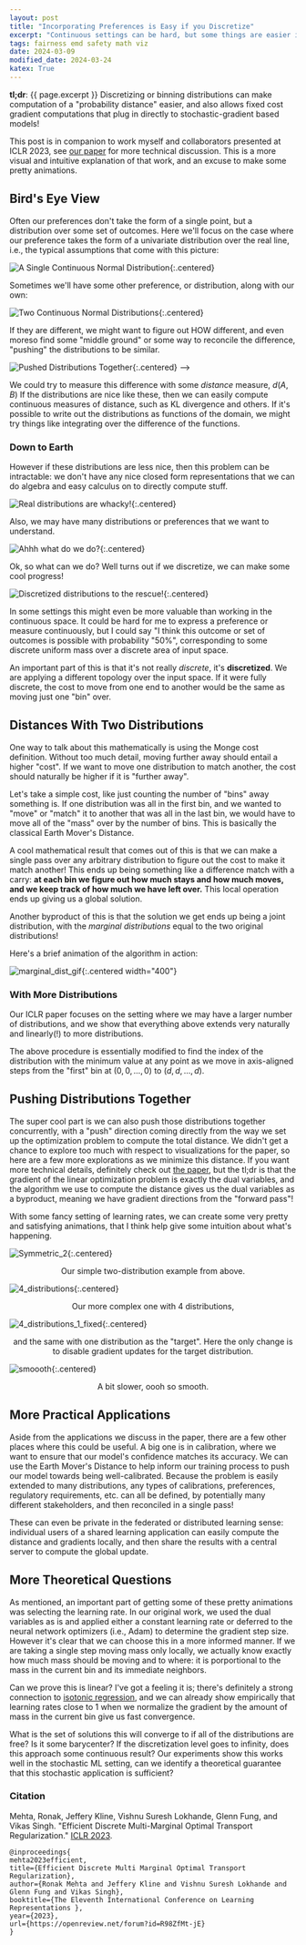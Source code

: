 ```yaml
---
layout: post
title: "Incorporating Preferences is Easy if you Discretize"
excerpt: "Continuous settings can be hard, but some things are easier if you discretize."
tags: fairness emd safety math viz
date: 2024-03-09
modified_date: 2024-03-24
katex: True
---
```


__tl;dr__: {{ page.excerpt }} Discretizing or binning distributions can make computation of a "probability distance" easier, and also allows fixed cost gradient computations that plug in directly to stochastic-gradient based models!

This post is in companion to work myself and collaborators presented at ICLR 2023, see [our paper](https://openreview.net/forum?id=R98ZfMt-jE) for more technical discussion.
This is a more visual and intuitive explanation of that work, and an excuse to make some pretty animations.

## Bird's Eye View

Often our preferences don't take the form of a single point, but a distribution over some set of outcomes. Here we'll focus on the case where our preference takes the form of a univariate distribution over the real line, i.e., the typical assumptions that come with this picture:

![A Single Continuous Normal Distribution](/assets/blogfigs/single_cont_dist.svg){:.centered}

Sometimes we'll have some other preference, or distribution, along with our own:

![Two Continuous Normal Distributions](/assets/blogfigs/two_cont_dist.svg){:.centered}

If they are different, we might want to figure out HOW different, and even moreso find some "middle ground" or some way to reconcile the difference, "pushing" the distributions to be similar.

![Pushed Distributions Together](/assets/blogfigs/pushed_together.svg){:.centered} -->

We could try to measure this difference with some _distance_ measure, $d(A,B)$
If the distributions are nice like these, then we can easily compute continuous measures of distance, such as KL divergence and others.
If it's possible to write out the distributions as functions of the domain,
we might try things like integrating over the difference of the functions.

### Down to Earth

However if these distributions are less nice,
then this problem can be intractable: we don't have any nice closed form representations that we can do algebra and easy calculus on to directly compute stuff.

![Real distributions are whacky!](/assets/blogfigs/two_cont_dist_whacky.svg){:.centered}

Also, we may have many distributions or preferences that we want to understand.

![Ahhh what do we do?](/assets/blogfigs/many_cont_dist_whacky.svg){:.centered}

Ok, so what can we do? Well turns out if we discretize, we can make some cool progress!

![Discretized distributions to the rescue!](/assets/blogfigs/many_discrete_dists.svg){:.centered}

In some settings this might even be more valuable than working in the continuous space. 
It could be hard for me to express a preference or measure continuously,
but I could say "I think this outcome or set of outcomes is possible with probability "50%",
corresponding to some discrete uniform mass over a discrete area of input space.

An important part of this is that it's not really _discrete_, it's __discretized__.
We are applying a different topology over the input space.
If it were fully discrete, the cost to move from one end to another would be the same as moving
just one "bin" over.

## Distances With Two Distributions

One way to talk about this mathematically is using the Monge cost definition. 
Without too much detail, moving further away should entail a higher "cost".
If we want to move one distribution to match another,
the cost should naturally be higher if it is "further away".

Let's take a simple cost, like just counting the number of "bins" away something is.
If one distribution was all in the first bin, and we wanted to "move" or "match"
it to another that was all in the last bin,
we would have to move all of the "mass" over by the number of bins.
This is basically the classical Earth Mover's Distance.

A cool mathematical result that comes out of this
is that we can make a single pass over any arbitrary distribution
to figure out the cost to make it match another!
This ends up being something like a difference match with a carry:
__at each bin we figure out how much stays and how much moves, and we keep track of how much we have left over.__
This local operation ends up giving us a global solution.

Another byproduct of this is that the solution we get
ends up being a joint distribution, with the _marginal distributions_
equal to the two original distributions!

Here's a brief animation of the algorithm in action:

![marginal_dist_gif](/assets/blogfigs/animtest_5.gif){:.centered width="400"}


### With More Distributions

Our ICLR paper focuses on the setting where we may have a larger number of distributions,
and we show that everything above extends very naturally and linearly(!) to more distributions.

The above procedure is essentially modified to find the index of the distribution with the minimum value at any point as we move in axis-aligned steps from the "first" bin at $(0,0,\ldots,0)$ to $(d,d,\ldots,d)$.


## Pushing Distributions Together

The super cool part is we can also push those distributions together concurrently, with a "push" direction coming directly from the way we set up the optimization problem
to compute the total distance.
We didn't get a chance to explore too much with respect to visualizations for the paper,
so here are a few more explorations as we minimize this distance.
If you want more technical details, definitely check out [the paper](https://openreview.net/forum?id=R98ZfMt-jE), but the tl;dr is that the gradient of the linear optimization problem
is exactly the dual variables, and the algorithm we use to compute the distance
gives us the dual variables as a byproduct, meaning we have gradient directions
from the "forward pass"!

With some fancy setting of learning rates,
we can create
some very pretty and satisfying animations, that I think
help give some intuition about what's happening.

![Symmetric_2](/assets/blogfigs/simple_calibrate_symmetric_ff_False_n_50_lr_0.1_niters_1000.gif){:.centered}

<p style="text-align: center;">
Our simple two-distribution example from above.
</p>

![4_distributions](/assets/blogfigs/four_dists_ff_False_n_50_lr_0.1_niters_1000.gif){:.centered}

<p style="text-align: center;">
Our more complex one with 4 distributions, 
</p>

![4_distributions_1_fixed](/assets/blogfigs/four_dists_ff_True_n_50_lr_0.1_niters_1000.gif){:.centered}

<p style="text-align: center;">
and the same with one distribution as the "target". Here the only change is to disable
gradient updates for the target distribution.
</p>

![smoooth](/assets/blogfigs/smooooth.gif){:.centered}

<p style="text-align: center;">
A bit slower, oooh so smooth.
</p>

## More Practical Applications
Aside from the applications we discuss in the paper, there are a few other places where this could be useful.
A big one is in calibration, where we want to ensure that our model's confidence matches its accuracy.
We can use the Earth Mover's Distance to help inform our training process to push our model towards being well-calibrated.
Because the problem is easily extended to many distributions,
any types of 
calibrations, preferences, regulatory requirements, etc. can all be defined, by potentially many different
stakeholders, and then reconciled in a single pass!

These can even be private in the federated or distributed learning sense:
individual users of a shared learning application can easily compute the distance and gradients
locally, and then share the results with a central server to compute the global update.

<!--
While we didn't explore this particular property of the EMD,
it's even possible for different users to have _different discretizations_,
and the algorithms may still work!
People who want to be more precise can use more bins, and people who want to be more efficient can use fewer.
-->


## More Theoretical Questions

As mentioned,
an important part of getting some of these pretty animations was selecting the learning rate.
In our original work, we used the dual variables as is and applied either a constant learning rate
or deferred to the neural network optimizers (i.e., Adam) to determine the gradient step size.
However it's clear that we can choose this in a more informed manner.
If we are taking a single step moving mass only locally,
we actually know exactly how much mass should be moving and to where:
it is porportional to the mass in the current bin and its immediate neighbors.

Can we prove this is linear? I've got a feeling it is; there's definitely a strong connection to [isotonic regression](https://en.wikipedia.org/wiki/Isotonic_regression),
and we can already show empirically that learning rates close to 1 when we normalize the gradient by the amount of mass in the current bin give us fast convergence.

What is the set of solutions this will converge to if all of the distributions are free? Is it some barycenter? If the discretization level goes to infinity,
does this approach some continuous result?
Our experiments show this works well in the stochastic ML setting,
can we identify a theoretical guarantee that this stochastic application is sufficient?


### Citation
Mehta, Ronak, Jeffery Kline, Vishnu Suresh Lokhande, Glenn Fung, and Vikas Singh. "Efficient Discrete Multi-Marginal Optimal Transport Regularization."
[ICLR 2023](https://openreview.net/forum?id=R98ZfMt-jE).

```
@inproceedings{
mehta2023efficient,
title={Efficient Discrete Multi Marginal Optimal Transport Regularization},
author={Ronak Mehta and Jeffery Kline and Vishnu Suresh Lokhande and Glenn Fung and Vikas Singh},
booktitle={The Eleventh International Conference on Learning Representations },
year={2023},
url={https://openreview.net/forum?id=R98ZfMt-jE}
}
```